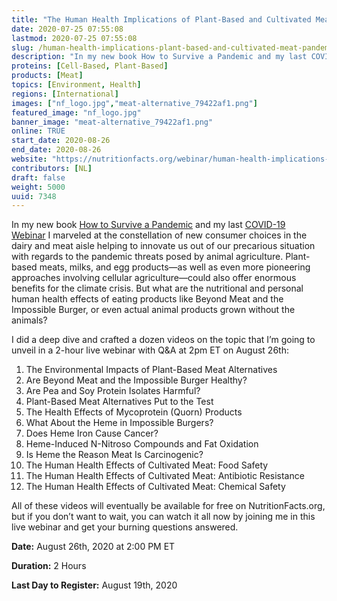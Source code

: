 ```yaml
---
title: "The Human Health Implications of Plant-Based and Cultivated Meat for Pandemic Prevention and Climate Mitigation"
date: 2020-07-25 07:55:08
lastmod: 2020-07-25 07:55:08
slug: /human-health-implications-plant-based-and-cultivated-meat-pandemic-prevention-and-climate
description: "In my new book How to Survive a Pandemic and my last COVID-19 Webinar I marveled at the constellation of new consumer choices in the dairy and meat aisle helping to innovate us out of our precarious situation with regards to the pandemic threats posed by animal agriculture."
proteins: [Cell-Based, Plant-Based]
products: [Meat]
topics: [Environment, Health]
regions: [International]
images: ["nf_logo.jpg","meat-alternative_79422af1.png"]
featured_image: "nf_logo.jpg"
banner_image: "meat-alternative_79422af1.png"
online: TRUE
start_date: 2020-08-26
end_date: 2020-08-26
website: "https://nutritionfacts.org/webinar/human-health-implications-of-cultivated-meat/"
contributors: [NL]
draft: false
weight: 5000
uuid: 7348
---
```

<p>In my new book <a href="https://nutritionfacts.org/how-to-survive-a-pandemic/">How to Survive a Pandemic</a> and my last <a href="https://drgreger.org/collections/downloads/products/how-to-survive-a-pandemic-digital">COVID-19 Webinar</a> I marveled at the constellation of new consumer choices in the dairy and meat aisle helping to innovate us out of our precarious situation with regards to the pandemic threats posed by animal agriculture. Plant-based meats, milks, and egg products—as well as even more pioneering approaches involving cellular agriculture—could also offer enormous benefits for the climate crisis. But what are the nutritional and personal human health effects of eating products like Beyond Meat and the Impossible Burger, or even actual animal products grown without the animals?</p>
<p>I did a deep dive and crafted a dozen videos on the topic that I’m going to unveil in a 2-hour live webinar with Q&A at 2pm ET on August 26th:</p>
<ol>
<li>The Environmental Impacts of Plant-Based Meat Alternatives</li>
<li>Are Beyond Meat and the Impossible Burger Healthy?</li>
<li>Are Pea and Soy Protein Isolates Harmful?</li>
<li>Plant-Based Meat Alternatives Put to the Test</li>
<li>The Health Effects of Mycoprotein (Quorn) Products</li>
<li>What About the Heme in Impossible Burgers?</li>
<li>Does Heme Iron Cause Cancer?</li>
<li>Heme-Induced N-Nitroso Compounds and Fat Oxidation</li>
<li>Is Heme the Reason Meat Is Carcinogenic?</li>
<li>The Human Health Effects of Cultivated Meat: Food Safety</li>
<li>The Human Health Effects of Cultivated Meat: Antibiotic Resistance</li>
<li>The Human Health Effects of Cultivated Meat: Chemical Safety</li>
</ol>
<p>All of these videos will eventually be available for free on NutritionFacts.org, but if you don’t want to wait, you can watch it all now by joining me in this live webinar and get your burning questions answered.</p>
<p><strong>Date:</strong> August 26th, 2020 at 2:00 PM ET</p>
<p><strong>Duration:</strong> 2 Hours</p>
<p><strong>Last Day to Register:</strong> August 19th, 2020</p>

